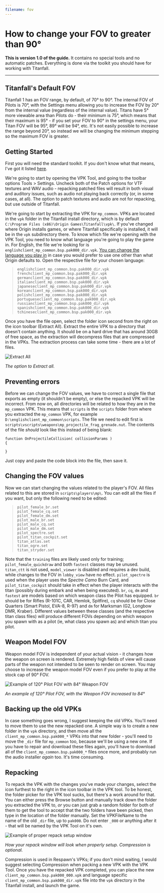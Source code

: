 ```yaml
---
filename: fov
---
```


# How to change your FOV to greater than 90°

**This is version 1.0 of the guide.** It contains no special tools and no automatic patches. Everything is done via the toolkit you should have for working with Titanfall.

---

## <a name="Default FOV"></a>Titanfall's Default FOV

Titanfall 1 has an FOV range, by default, of 70° to 90°. The internal FOV of Pilots is 70°, with the Settings menu allowing you to increase the FOV by 20° from the internal value (regardless of the internal value). Titans have 5° more viewable area than Pilots do - their minimum is 75°, which means that their maximum is 95° - if you set your FOV to 90° in the settings menu, your Titan FOV will be 95°, 89° will be 94°, etc. It's not easily possible to increase the range beyond 20°, so instead we will be changing the minimum stepping so the maximum FOV is greater.

## Getting Started

First you will need the standard toolkit. If you don't know what that means, I've got it listed [here](/titanfall_research/faq.html#Tools).

We're going to start by opening the VPK Tool, and going to the toolbar options Tools > Settings. Uncheck both of the Patch options for VTF textures and WAV audio - repacking patched files will result in both visual and auditory issues, such as audio not playing back correctly (or, in some cases, at all). The option to patch textures and audio are not for repacking, but use outside of Titanfall.

We're going to start by extracting the VPK for `mp_common`. VPKs are located in the `vpk` folder in the Titanfall install directory, which is by default `C:\Program Files (x86)\Origin Games\Titanfall\vpk\`. If you've changed where Origin installs games, or where Titanfall specifically is installed, it will be in the `vpk` subdirectory there. To know which file we're opening with the VPK Tool, you need to know what language you're going to play the game in. For English, the file we're looking for is `englishclient_mp_common.bsp.pak000_dir.vpk`. [You can change the language you play in](/titanfall_research/faq.html#Language) in case you would prefer to use one other than what Origin defaults to. Open the respective file for your chosen language:

> ```none
> englishclient_mp_common.bsp.pak000_dir.vpk
> frenchclient_mp_common.bsp.pak000_dir.vpk
> germanclient_mp_common.bsp.pak000_dir.vpk
> italianclient_mp_common.bsp.pak000_dir.vpk
> japaneseclient_mp_common.bsp.pak000_dir.vpk
> koreanclient_mp_common.bsp.pak000_dir.vpk
> polishclient_mp_common.bsp.pak000_dir.vpk
> portugueseclient_mp_common.bsp.pak000_dir.vpk
> russianclient_mp_common.bsp.pak000_dir.vpk
> spanishclient_mp_common.bsp.pak000_dir.vpk
> tchineseclient_mp_common.bsp.pak000_dir.vpk
> ```

Once you have the file open, select the folder icon second from the right on the icon toolbar (Extract All). Extract the entire VPK to a directory that doesn't contain anything. It should be on a hard drive that has around 30GB of free space, as the extraction will decompress files that are compressed in the VPKs. The extraction process can take some time - there are a lot of files.

![Extract All](/titanfall_research/assets/mom-2236/screenshots/fov/extract-all.png)

*The option to Extract all.*

## Preventing errors

Before we can change the FOV values, we have to correct a single file that exports as empty (it shouldn't be empty), or else the repacked VPK will be incorrect. From now on, all directories will be related to how they are in the `mp_common` VPK. This means that `scripts` is the `scripts` folder from where you extracted the `mp_common` VPK, for example `D:\englishclient_mp_common\scripts`. The file we need to edit first is `scripts\vscripts\weapons\mp_projectile_frag_grenade.nut`. The contents of the file *should* look like this instead of being blank:

```squirrel
function OnProjectileCollision( collisionParams )
{

}
```

Just copy and paste the code block into the file, then save it.

## <a name="Pilot"></a>Changing the FOV values

Now we can start changing the values related to the player's FOV. All files related to this are stored in `scripts\players\mp\`. You can edit all the files if you want, but only the following need to be edited:

> ```none
> pilot_female_br.set
> pilot_female_cq.set
> pilot_female_dm.set
> pilot_male_br.set
> pilot_male_cq.set
> pilot_male_dm.set
> pilot_spectre.set
> pilot_titan_cockpit.set
> titan_atlas.set
> titan_ogre.set
> titan_stryder.set
> ```

Note that the `training` files are likely used only for training; `pilot_female_quickdraw` and both `fastest` classes may be unused. `titan_ctt` is not used, `model_viewer` is disabled and requires a dev build, while changes to the FOV in `lobby_view` have no effect. `pilot_spectre` is used when the player uses the *Spectre Camo* Burn Card, and `pilot_titan_cockpit` should take in effect when the player interacts with the titan (possibly during embark and when being executed). `br`, `cq`, `dm` and `fastest` are models based on which weapon class the Pilot has equipped. `br` should be for Rifles (R-101C, CAR, Hemlok, Spitfire), `cq` should be for Close Quarters (Smart Pistol, EVA-8, R-97) and `dm` for Marksman (G2, Longbow DMR, Kraber). Different values between these classes (and the respective titan class files) will produce different FOVs depending on which weapon you spawn with as a pilot (ie, what class you spawn as) and which titan you pilot.

## <a name="Weapon"></a>Weapon Model FOV

Weapon model FOV is independent of your actual vision - it changes how the weapon on screen is rendered. Extremely high fields of view will cause parts of the weapon not intended to be seen to render on screen. You may choose to increase the weapon model FOV even if you prefer to play at the stock cap of 90° FOV.

![Example of 120° Pilot FOV with 84° Weapon FOV](/titanfall_research/assets/mom-2236/screenshots/fov/120-84-r101c.png)

*An example of 120° Pilot FOV, with the Weapon FOV increased to 84°*

## <a name="Backup"></a>Backing up the old VPKs

In case something goes wrong, I suggest keeping the old VPKs. You'll need to move them to use the new repacked one. A simple way is to create a new folder in the `vpk` directory, and then move all the `client_mp_common.bsp.pak000_*` VPKs into that new folder - you'll need to move the `_dir` file for `mp_common` too, because we'll be using a new one. If you have to repair and download these files again, you'll have to download all of the `client_mp_common.bsp.pak000_*` files once more, and probably run the audio installer *again* too. It's time consuming.

## <a name="Repack"></a>Repacking

To repack the VPK with the changes you've made your changes, select the icon furthest to the right in the icon toolbar in the VPK tool. To be honest, the folder picker for the VPK tool sucks, but there's a work around for that. You can either press the Browse button and manually track down the folder you extracted the VPK to, *or* you can just grab a random folder for both of them to get the tool to accept that the two folders have been picked, then type in the location of the folder manually. Set the VPKFileName to the name of the old `_dir` file, up to `pak000`. Do not enter `_000` or anything after it - that will be named by the VPK Tool on it's own.

![Example of proper repack setup window](/titanfall_research/assets/mom-2236/screenshots/fov/repack.png)

*How your repack window will look when properly setup. Compression is optional.*

Compression is used in Respawn's VPKs; if you don't mind waiting, I would suggest selecting Compression when packing a new VPK with the VPK Tool. Once you have the repacked VPK completed, you can place the new `client_mp_common.bsp.pak000_000.vpk` and language specific `client_mp_common.bsp.pak000_dir.vpk` file into the `vpk` directory in the Titanfall install, and launch the game.
